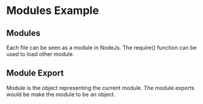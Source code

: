 # Modules Example

## Modules
Each file can be seen as a module in NodeJs. The require() function can be used to load other module.

## Module Export
Module is the object representing the current module. The module.exports would be make the module to be an object.
